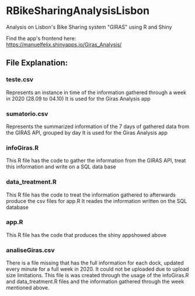 # RBikeSharingAnalysisLisbon
Analysis on Lisbon's Bike Sharing system "GIRAS" using R and Shiny

Find the app's frontend here: https://manuelfelix.shinyapps.io/Giras_Analysis/

## File Explanation:

### teste.csv
  Represents an instance in time of the information gathered through a week in 2020 (28.09 to 04.10)
  It is used for the Giras Analysis app
  
### sumatorio.csv
  Represents the summarized information of the 7 days of gathered data from the GIRAS API, grouped by day
  It is used for the Giras Analysis app
  
### infoGiras.R
  This R file has the code to gather the information from the GIRAS API, treat this information and write on a SQL data base
  
### data_treatment.R
  This R file has the code to treat the information gathered to afterwards produce the csv files for app.R
  It reades the information written on the SQL database
  
### app.R
  This R file has the code that produces the shiny appshowed above
  
### analiseGiras.csv
  There is a file missing that has the full information for each dock, updated every minute for a full week in 2020.
  It could not be uploaded due to upload size limitations.
  This file is was created through the usage of the infoGiras.R and data_treatment.R files and the information gathered through the week mentioned above.
